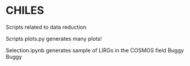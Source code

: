 # CHILES
Scripts related to data reduction

Scripts plots.py generates many plots!

Selection.ipynb generates sample of LIRGs in the COSMOS field Buggy Buggy 
